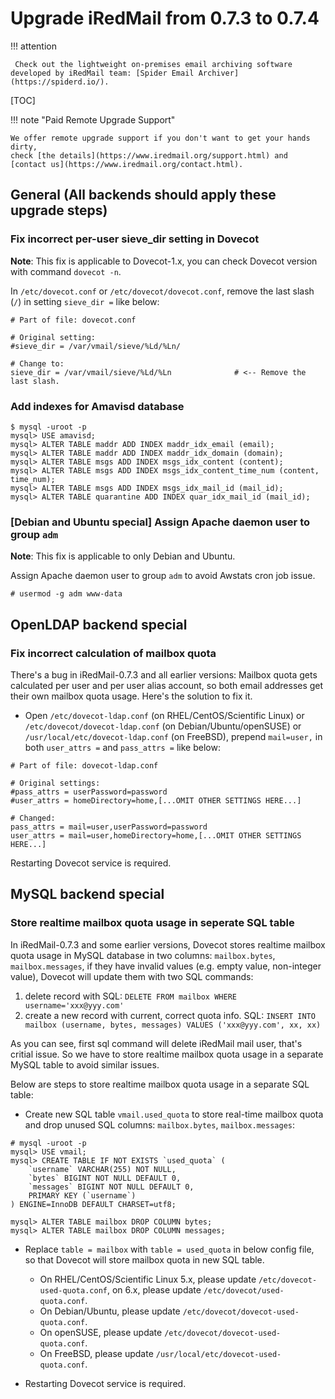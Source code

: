 # Upgrade iRedMail from 0.7.3 to 0.7.4

!!! attention

	 Check out the lightweight on-premises email archiving software developed by iRedMail team: [Spider Email Archiver](https://spiderd.io/).

[TOC]

!!! note "Paid Remote Upgrade Support"

    We offer remote upgrade support if you don't want to get your hands dirty,
    check [the details](https://www.iredmail.org/support.html) and
    [contact us](https://www.iredmail.org/contact.html).

## General (All backends should apply these upgrade steps)

### Fix incorrect per-user sieve_dir setting in Dovecot

__Note__: This fix is applicable to Dovecot-1.x, you can check Dovecot version
with command `dovecot -n`.

In `/etc/dovecot.conf` or `/etc/dovecot/dovecot.conf`, remove the last slash
(`/`) in setting `sieve_dir =` like below:

```
# Part of file: dovecot.conf

# Original setting:
#sieve_dir = /var/vmail/sieve/%Ld/%Ln/

# Change to:
sieve_dir = /var/vmail/sieve/%Ld/%Ln              # <-- Remove the last slash.
```

### Add indexes for Amavisd database

```
$ mysql -uroot -p
mysql> USE amavisd;
mysql> ALTER TABLE maddr ADD INDEX maddr_idx_email (email);
mysql> ALTER TABLE maddr ADD INDEX maddr_idx_domain (domain);
mysql> ALTER TABLE msgs ADD INDEX msgs_idx_content (content);
mysql> ALTER TABLE msgs ADD INDEX msgs_idx_content_time_num (content, time_num);
mysql> ALTER TABLE msgs ADD INDEX msgs_idx_mail_id (mail_id);
mysql> ALTER TABLE quarantine ADD INDEX quar_idx_mail_id (mail_id);
```

### [Debian and Ubuntu special] Assign Apache daemon user to group `adm`

__Note__: This fix is applicable to only Debian and Ubuntu.

Assign Apache daemon user to group `adm` to avoid Awstats cron job issue.

```
# usermod -g adm www-data
```

## OpenLDAP backend special

### Fix incorrect calculation of mailbox quota

There's a bug in iRedMail-0.7.3 and all earlier versions: Mailbox quota gets
calculated per user and per user alias account, so both email addresses get
their own mailbox quota usage. Here's the solution to fix it.

* Open `/etc/dovecot-ldap.conf` (on RHEL/CentOS/Scientific Linux) or
  `/etc/dovecot/dovecot-ldap.conf` (on Debian/Ubuntu/openSUSE) or
  `/usr/local/etc/dovecot-ldap.conf` (on FreeBSD), prepend `mail=user,` in both
  `user_attrs =` and `pass_attrs =` like below:

```
# Part of file: dovecot-ldap.conf

# Original settings:
#pass_attrs = userPassword=password
#user_attrs = homeDirectory=home,[...OMIT OTHER SETTINGS HERE...]

# Changed:
pass_attrs = mail=user,userPassword=password
user_attrs = mail=user,homeDirectory=home,[...OMIT OTHER SETTINGS HERE...]
```

Restarting Dovecot service is required.

## MySQL backend special

### Store realtime mailbox quota usage in seperate SQL table

In iRedMail-0.7.3 and some earlier versions, Dovecot stores realtime mailbox
quota usage in MySQL database in two columns: `mailbox.bytes`,
`mailbox.messages`, if they have invalid values (e.g. empty value, non-integer
value), Dovecot will update them with two SQL commands:

1. delete record with SQL: `DELETE FROM mailbox WHERE username='xxx@yyy.com'`
1. create a new record with current, correct quota info. SQL: `INSERT INTO mailbox (username, bytes, messages) VALUES ('xxx@yyy.com', xx, xx)`

As you can see, first sql command will delete iRedMail mail user, that's
critial issue. So we have to store realtime mailbox quota usage in a separate
MySQL table to avoid similar issues.

Below are steps to store realtime mailbox quota usage in a separate SQL table:

* Create new SQL table `vmail.used_quota` to store real-time mailbox quota and
  drop unused SQL columns: `mailbox.bytes`, `mailbox.messages`:
```
# mysql -uroot -p
mysql> USE vmail;
mysql> CREATE TABLE IF NOT EXISTS `used_quota` (
    `username` VARCHAR(255) NOT NULL,
    `bytes` BIGINT NOT NULL DEFAULT 0,
    `messages` BIGINT NOT NULL DEFAULT 0,
    PRIMARY KEY (`username`)
) ENGINE=InnoDB DEFAULT CHARSET=utf8;

mysql> ALTER TABLE mailbox DROP COLUMN bytes;
mysql> ALTER TABLE mailbox DROP COLUMN messages;
```

* Replace `table = mailbox` with `table = used_quota` in below config file,
  so that Dovecot will store mailbox quota in new SQL table.

    * On RHEL/CentOS/Scientific Linux 5.x, please update `/etc/dovecot-used-quota.conf`, on 6.x, please update `/etc/dovecot/used-quota.conf`.
    * On Debian/Ubuntu, please update `/etc/dovecot/dovecot-used-quota.conf`.
    * On openSUSE, please update `/etc/dovecot/dovecot-used-quota.conf`.
    * On FreeBSD, please update `/usr/local/etc/dovecot-used-quota.conf`.

* Restarting Dovecot service is required.
